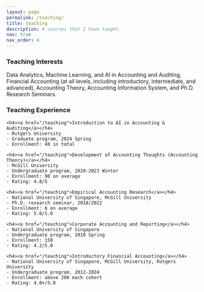 ```yaml
---
layout: page
permalink: /teaching/
title: teaching
description: # courses that I have taught.
nav: true
nav_order: 4
---
```


<div class="card mt-3 p-3">
    <h3 class="card-title font-weight-medium">Teaching Interests</h3>
    <div>
        Data Analytics, Machine Learning, and AI in Accounting and Auditing, Financial Accounting (at all levels, including introductory, intermediate, and advanced), Accounting Theory, Accounting Information System, and Ph.D. Research Seminars.
    </div>
</div>
<div class="card mt-3 p-3">
    <h3 class="card-title font-weight-medium">Teaching Experience</h3>
    <div>

    <h4><a href="/teaching">Introduction to AI in Accounting & Auditing</a></h4>
    - Rutgers University
    - Graduate program, 2024 Spring
    - Enrollment: 40 in total

    <h4><a href="/teaching">Development of Accounting Thoughts (Accounting Theory)</a></h4>
    - McGill University
    - Undergraduate program, 2020-2023 Winter
    - Enrollment: 90 on average
    - Rating: 4.8/5 

    <h4><a href="/teaching">Empirical Accounting Research</a></h4>
    - National University of Singapore, McGill University
    - Ph.D. research seminar, 2018/2022
    - Enrollment: 6 on average
    - Rating: 5.0/5.0

    <h4><a href="/teaching">Corporate Accounting and Reporting</a></h4>
    - National University of Singapore
    - Undergraduate program, 2018 Spring
    - Enrollment: 150
    - Rating: 4.2/5.0 

    <h4><a href="/teaching">Introductory Financial Accounting</a></h4>
    - National University of Singapore, McGill University, Rutgers University
    - Undergraduate program, 2012-2024
    - Enrollment: above 200 each cohort
    - Rating: 4.0+/5.0 
</div>